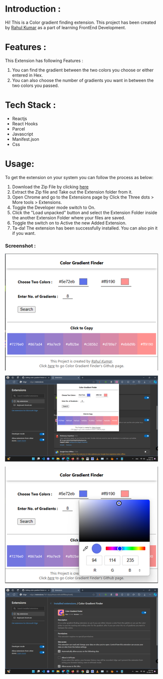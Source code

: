 # Introduction :

Hi! This is a Color gradient finding extension. This project has been created by [Rahul Kumar](https://www.linkedin.com/in/rahulkumarpahwa/) as a part of learning FrontEnd Development.

# Features :

This Extension has following Features :

1. You can find the gradient between the two colors you choose or either entered in Hex.
2. You can also choose the number of gradients you want in between the two colors you passed.

# Tech Stack :

- Reactjs
- React Hooks
- Parcel
- Javascript
- Manifest.json
- Css

# Usage:

To get the extension on your system you can follow the process as below:

1. Download the Zip File by clicking [here](https://github.com/rahulkumarpahwa/color-gradient-finder-ext/raw/main/extension.zip)
2. Extract the Zip file and Take out the Extension folder from it.
3. Open Chrome and go to the Extensions page by Click the Three dots > More tools > Extensions.
4. Toggle the Developer mode switch to On.
5. Click the "Load unpacked" button and select the Extension Folder inside the another Extension Folder where your files are saved.
6. Toggle the switch on to Active the new Added Extension.
7. Ta-da! The extension has been successfully installed. You can also pin it if you want.

### Screenshot :

![](./sample/pic1.png)

![](./sample/pic2.png)

![](./sample/pic3.png)

![](./sample/pic4.png)